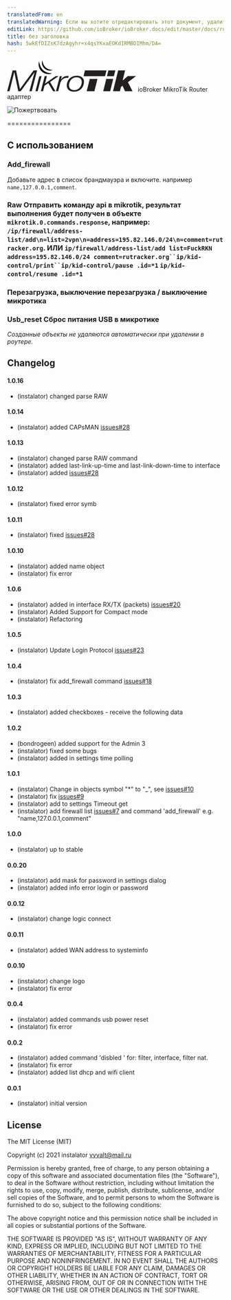 ```yaml
---
translatedFrom: en
translatedWarning: Если вы хотите отредактировать этот документ, удалите поле «translationFrom», в противном случае этот документ будет снова автоматически переведен
editLink: https://github.com/ioBroker/ioBroker.docs/edit/master/docs/ru/adapterref/iobroker.mikrotik/README.md
title: без заголовка
hash: 5wkEfDIZsK7dzAgyhr+x4qsYKxaEOKdIRMBDIMhm/DA=
---
```

![Логотип](../../../en/adapterref/iobroker.mikrotik/admin/mikrotik_admin.png) ioBroker MikroTik Router адаптер

![Пожертвовать](https://img.shields.io/badge/Donate-PayPal-green.svg)

================

## С использованием
### Add_firewall
Добавьте адрес в список брандмауэра и включите.
например `name,127.0.0.1,comment`.

### Raw Отправить команду api в mikrotik, результат выполнения будет получен в объекте `mikrotik.0.commands.response`, например: `/ip/firewall/address-list/add\n=list=2vpn\n=address=195.82.146.0/24\n=comment=rutracker.org`. ИЛИ `ip/firewall/address-list/add list=FuckRKN address=195.82.146.0/24 comment=rutracker.org``ip/kid-control/print``ip/kid-control/pause .id=*1` `ip/kid-control/resume .id=*1`
### Перезагрузка, выключение перезагрузка / выключение микротика
### Usb_reset Сброс питания USB в микротике
*Созданные объекты не удаляются автоматически при удалении в роутере.*

## Changelog

#### 1.0.16
* (instalator) changed parse RAW

#### 1.0.14
* (instalator) added CAPsMAN [issues#28](https://github.com/instalator/ioBroker.mikrotik/issues/33)

#### 1.0.13
* (instalator) changed parse RAW command
* (instalator) added last-link-up-time and last-link-down-time to interface
* (instalator) added [issues#28](https://github.com/instalator/ioBroker.mikrotik/issues/31)

#### 1.0.12
* (instalator) fixed error symb

#### 1.0.11
* (instalator) fixed [issues#28](https://github.com/instalator/ioBroker.mikrotik/issues/28)

#### 1.0.10
* (instalator) added name object
* (instalator) fix error

#### 1.0.6
* (instalator) added in interface RX/TX (packets) [issues#20](https://github.com/instalator/ioBroker.mikrotik/issues/20)
* (instalator) Added Support for Compact mode
* (instalator) Refactoring

#### 1.0.5
* (instalator) Update Login Protocol [issues#23](https://github.com/instalator/ioBroker.mikrotik/issues/23)

#### 1.0.4
* (instalator) fix add_firewall command [issues#18](https://github.com/instalator/ioBroker.mikrotik/issues/18#issue-358331248)

#### 1.0.3
* (instalator) added checkboxes - receive the following data

#### 1.0.2
* (bondrogeen) added support for the Admin 3
* (instalator) fixed some bugs
* (instalator) added in settings time polling

#### 1.0.1
* (instalator) Change in objects symbol "*" to "_", see [issues#10](https://github.com/instalator/ioBroker.mikrotik/issues/10)
* (instalator) fix [issues#9](https://github.com/instalator/ioBroker.mikrotik/issues/9)
* (instalator) add to settings Timeout get
* (instalator) add firewall list [issues#7](https://github.com/instalator/ioBroker.mikrotik/issues/7) and command 'add_firewall' e.g. "name,127.0.0.1,comment"

#### 1.0.0
* (instalator) up to stable

#### 0.0.20
* (instalator) add mask for password in settings dialog
* (instalator) added info error login or password

#### 0.0.12
* (instalator) change logic connect

#### 0.0.11
* (instalator) added WAN address to systeminfo

#### 0.0.10
* (instalator) change logo
* (instalator) fix error

#### 0.0.4
* (instalator) added commands usb power reset
* (instalator) fix error

#### 0.0.2
* (instalator) added command 'disbled ' for: filter, interface, filter nat.
* (instalator) fix error
* (instalator) added list dhcp and wifi client

#### 0.0.1
* (instalator) initial version

## License

The MIT License (MIT)

Copyright (c) 2021 instalator <vvvalt@mail.ru>

Permission is hereby granted, free of charge, to any person obtaining a copy
of this software and associated documentation files (the "Software"), to deal
in the Software without restriction, including without limitation the rights
to use, copy, modify, merge, publish, distribute, sublicense, and/or sell
copies of the Software, and to permit persons to whom the Software is
furnished to do so, subject to the following conditions:

The above copyright notice and this permission notice shall be included in
all copies or substantial portions of the Software.

THE SOFTWARE IS PROVIDED "AS IS", WITHOUT WARRANTY OF ANY KIND, EXPRESS OR
IMPLIED, INCLUDING BUT NOT LIMITED TO THE WARRANTIES OF MERCHANTABILITY,
FITNESS FOR A PARTICULAR PURPOSE AND NONINFRINGEMENT. IN NO EVENT SHALL THE
AUTHORS OR COPYRIGHT HOLDERS BE LIABLE FOR ANY CLAIM, DAMAGES OR OTHER
LIABILITY, WHETHER IN AN ACTION OF CONTRACT, TORT OR OTHERWISE, ARISING FROM,
OUT OF OR IN CONNECTION WITH THE SOFTWARE OR THE USE OR OTHER DEALINGS IN
THE SOFTWARE.